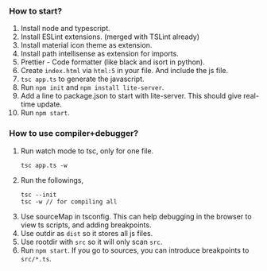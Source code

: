### How to start?
1. Install node and typescript.
2. Install ESLint extensions. (merged with TSLint already)
3. Install material icon theme as extension. 
4. Install path intellisense as extension for imports. 
5. Prettier - Code formatter (like black and isort in python). 
6. Create `index.html` via `html:5` in your file. And include the js file.
7. `tsc app.ts` to generate the javascript.
8. Run `npm init` and `npm install lite-server`. 
9. Add a line to package.json to start with lite-server. This should give real-time update.
10. Run `npm start`.

### How to use compiler+debugger? 
1. Run watch mode to tsc, only for one file. 
    ```
    tsc app.ts -w
    ```
2. Run the followings, 
    ```
    tsc --init
    tsc -w // for compiling all
    ```
3. Use sourceMap in tsconfig. This can help debugging in the browser to view ts scripts, and adding breakpoints.
4. Use outdir as `dist` so it stores all js files. 
5. Use rootdir with `src` so it will only scan `src`.
6. Run `npm start`. If you go to sources, you can introduce breakpoints to `src/*.ts`. 
